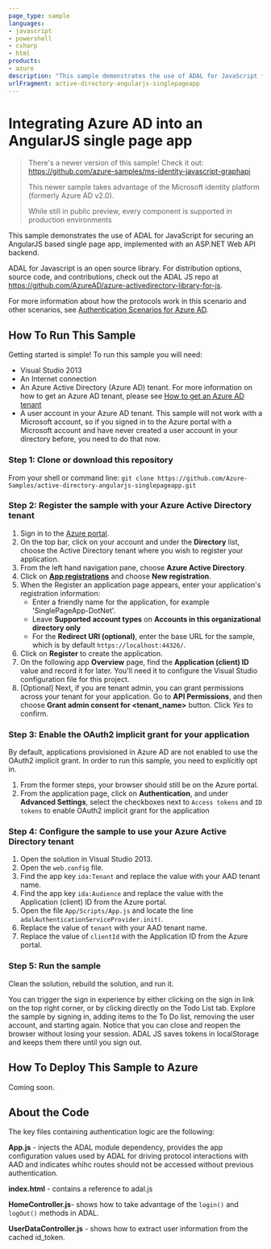 ```yaml
---
page_type: sample
languages:
- javascript
- powershell
- csharp
- html
products:
- azure
description: "This sample demonstrates the use of ADAL for JavaScript for securing an AngularJS based single page app, implemented with an ASP.NET Web API backend."
urlFragment: active-directory-angularjs-singlepageapp
---
```


# Integrating Azure AD into an AngularJS single page app

> There's a newer version of this sample! Check it out: https://github.com/azure-samples/ms-identity-javascript-graphapi
>
> This newer sample takes advantage of the Microsoft identity platform (formerly Azure AD v2.0).
>
> While still in public preview, every component is supported in production environments

This sample demonstrates the use of ADAL for JavaScript for securing an AngularJS based single page app, implemented with an ASP.NET Web API backend.

ADAL for Javascript is an open source library.  For distribution options, source code, and contributions, check out the ADAL JS repo at https://github.com/AzureAD/azure-activedirectory-library-for-js.

For more information about how the protocols work in this scenario and other scenarios, see [Authentication Scenarios for Azure AD](http://go.microsoft.com/fwlink/?LinkId=394414).

## How To Run This Sample

Getting started is simple!  To run this sample you will need:

- Visual Studio 2013
- An Internet connection
- An Azure Active Directory (Azure AD) tenant. For more information on how to get an Azure AD tenant, please see [How to get an Azure AD tenant](https://azure.microsoft.com/en-us/documentation/articles/active-directory-howto-tenant/)
- A user account in your Azure AD tenant. This sample will not work with a Microsoft account, so if you signed in to the Azure portal with a Microsoft account and have never created a user account in your directory before, you need to do that now.

### Step 1:  Clone or download this repository

From your shell or command line:
`git clone https://github.com/Azure-Samples/active-directory-angularjs-singlepageapp.git`

### Step 2:  Register the sample with your Azure Active Directory tenant

1. Sign in to the [Azure portal](https://portal.azure.com).
2. On the top bar, click on your account and under the **Directory** list, choose the Active Directory tenant where you wish to register your application.
3. From the left hand navigation pane, choose **Azure Active Directory**.
4. Click on **[App registrations](https://go.microsoft.com/fwlink/?linkid=2083908)** and choose **New registration**.
5. When the Register an application page appears, enter your application's registration information:
    - Enter a friendly name for the application, for example 'SinglePageApp-DotNet'.
    - Leave **Supported account types** on **Accounts in this organizational directory only**
    - For the **Redirect URI (optional)**, enter the base URL for the sample, which is by default `https://localhost:44326/`.
6. Click on **Register** to create the application.
7. On the following app **Overview** page, find the **Application (client) ID** value and record it for later. You'll need it to configure the Visual Studio configuration file for this project.
8. [Optional] Next, if you are tenant admin, you can grant permissions across your tenant for your application. Go to **API Permissions**, and then choose **Grant admin consent for <tenant_name>** button. Click *Yes* to confirm.

### Step 3:  Enable the OAuth2 implicit grant for your application

By default, applications provisioned in Azure AD are not enabled to use the OAuth2 implicit grant. In order to run this sample, you need to explicitly opt in.

1. From the former steps, your browser should still be on the Azure portal.
2. From the application page, click on **Authentication**, and under **Advanced Settings**, select the checkboxes next to `Access tokens` and `ID tokens` to enable OAuth2 implicit grant for the application

### Step 4:  Configure the sample to use your Azure Active Directory tenant

1. Open the solution in Visual Studio 2013.
2. Open the `web.config` file.
3. Find the app key `ida:Tenant` and replace the value with your AAD tenant name.
4. Find the app key `ida:Audience` and replace the value with the Application (client) ID from the Azure portal.
5. Open the file `App/Scripts/App.js` and locate the line `adalAuthenticationServiceProvider.init(`.
6. Replace the value of `tenant` with your AAD tenant name.
7. Replace the value of `clientId` with the Application ID from the Azure portal.

### Step 5:  Run the sample

Clean the solution, rebuild the solution, and run it.

You can trigger the sign in experience by either clicking on the sign in link on the top right corner, or by clicking directly on the Todo List tab.
Explore the sample by signing in, adding items to the To Do list, removing the user account, and starting again.
Notice that you can close and reopen the browser without losing your session. ADAL JS saves tokens in localStorage and keeps them there until you sign out.

## How To Deploy This Sample to Azure

Coming soon.

## About the Code

The key files containing authentication logic are the following:

**App.js** - injects the ADAL module dependency, provides the app configuration values used by ADAL for driving protocol interactions with AAD and indicates whihc routes should not be accessed without previous authentication.

**index.html** - contains a reference to adal.js

**HomeController.js**- shows how to take advantage of the `login()` and `logOut()` methods in ADAL.

**UserDataController.js** - shows how to extract user information from the cached id_token.
